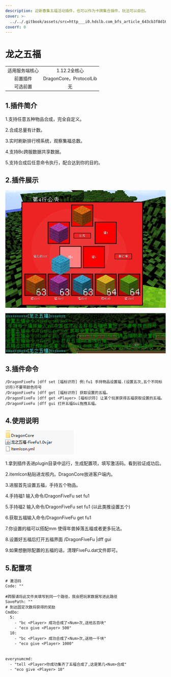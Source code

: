 ```yaml
---
description: 迎新春集五福活动插件，也可以作为卡牌集合插件，玩法可以自创。
cover: >-
  ../../.gitbook/assets/src=http___i0.hdslb.com_bfs_article_643cb3f8d166763b7f2ea894adeffe7b93301acb.jpg&refer=http___i0.hdslb.jpg
coverY: 0
---
```


# 龙之五福

|         |                        |
| :-----: | :--------------------: |
| 适用服务端核心 |        1.12.2全核心       |
|   前置插件  | DragonCore，ProtocolLib |
|   可选前置  |            无           |

## 1.插件简介

1.支持任意五种物品合成，完全自定义。

2.合成总量有计数。

3.实时刷新排行榜系统，观察集福总数。

4.支持Bc跨服数据共享数据。

5.支持合成后任意命令执行，配合达到你的目的。

## 2.插件展示

![](<../../.gitbook/assets/image (8) (1) (1) (1) (1) (1) (1).png>)

![](<../../.gitbook/assets/image (10) (1) (1) (1) (1).png>)

## 3.插件命令

```
/DragonFiveFu |dff set [福标识符] 例:fu1 手持物品设置福.(设置五次,五个不同标识符)不要带颜色符号
/DragonFiveFu |dff get [福标识符] 获取设置的五福。
/DragonFiveFu |dff get <Player> [福标识符] 让某个玩家获得五福获取设置的五福。
/DragonFiveFu |dff gui 打开五福Gui拖拽五福。
```

## 4.使用说明

![](<../../.gitbook/assets/image (2) (1) (1).png>)

1.拿到插件丢进plugin目录中运行，生成配置项，填写激活码。看到验证成功后。

2.itemlcon粘贴进龙核内。DragonCore放进客户端内。

3.进服首先设置五福，手持五个物品。

4.手持福1 输入命令/DragonFiveFu set fu1

5.手持福2 输入命令/DragonFiveFu set fu1 (以此类推设置五个)

6.获取五福输入命令/DragonFiveFu get fu1

7.你设置的福可以搭配mm 使得年兽掉落五福或者更多玩法。

8.设置好五福后打开五福界面 /DragonFiveFu |dff gui

9.如果想删除配置的五福的话，清理FiveFu.dat文件即可。



## 5.配置项

```
# 激活码
Code: ""

#跨服请将此文件夹填写到同一个路径，我会把玩家数据写进此路径
SavePath: ""
# 到达固定次数将获得的奖励
CmdDo:
  5:
    - "bc <Player> 成功合成了<Num>次,送他五百块"
    - "eco give <Player> 500"
  10:
    - "bc <Player> 成功合成了<Num>次,送他一千块"
    - "eco give <Player> 1000"


everynumcmd:
  - "tell <Player>你成功集齐了五福合成了,这是第几<Num>合成"
  - "eco give <Player> 10"


```

